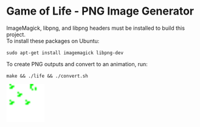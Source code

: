 # Game of Life - PNG Image Generator

ImageMagick, libpng, and libpng headers must be installed to build this project.  
To install these packages on Ubuntu: 

    sudo apt-get install imagemagick libpng-dev

To create PNG outputs and convert to an animation, run:

    make && ./life && ./convert.sh

<img class="doc" src="../../docs/images/game-of-life-gliders.gif">
